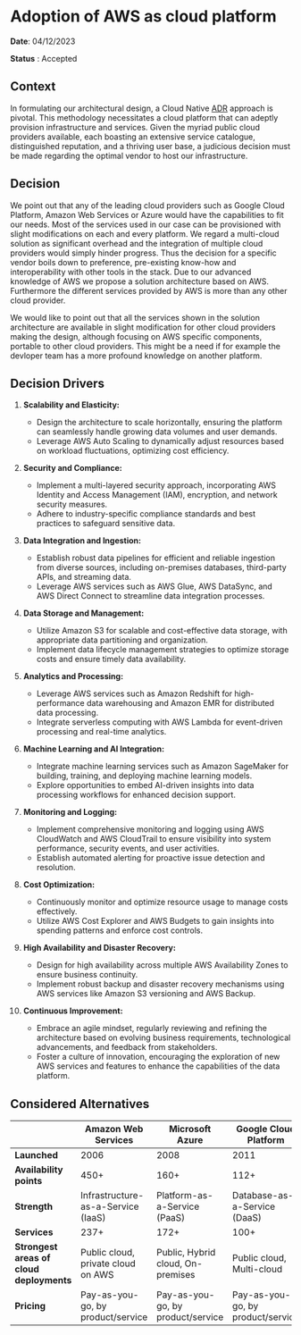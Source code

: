 # Adoption of AWS as cloud platform

**Date**: 04/12/2023

**Status** : Accepted

## Context
In formulating our architectural design, a Cloud Native [ADR](/ADR/cloud-native.md) approach is pivotal. This methodology necessitates a cloud platform that can adeptly provision infrastructure and services. Given the myriad public cloud providers available, each boasting an extensive service catalogue, distinguished reputation, and a thriving user base, a judicious decision must be made regarding the optimal vendor to host our infrastructure.

## Decision
We point out that any of the leading cloud providers such as Google Cloud Platform, Amazon Web Services or Azure would have the capabilities to fit our needs. Most of the services used in our case can be provisioned with slight modifications on each and every platform. We regard a multi-cloud solution as significant overhead and the integration of multiple cloud providers would simply hinder progress. Thus the decision for a specific vendor boils down to preference, pre-existing know-how and interoperability with other tools in the stack.
Due to our advanced knowledge of AWS we propose a solution architecture based on AWS. Furthermore the different services provided by AWS is more than any other cloud provider.

We would like to point out that all the services shown in the solution architecture are available in slight modification for other cloud providers making the design, although focusing on AWS specific components, portable to other cloud providers. This might be a need if for example the devloper team has a more profound knowledge on another platform.


## Decision Drivers

1. **Scalability and Elasticity:**
   - Design the architecture to scale horizontally, ensuring the platform can seamlessly handle growing data volumes and user demands.
   - Leverage AWS Auto Scaling to dynamically adjust resources based on workload fluctuations, optimizing cost efficiency.

2. **Security and Compliance:**
   - Implement a multi-layered security approach, incorporating AWS Identity and Access Management (IAM), encryption, and network security measures.
   - Adhere to industry-specific compliance standards and best practices to safeguard sensitive data.

3. **Data Integration and Ingestion:**
   - Establish robust data pipelines for efficient and reliable ingestion from diverse sources, including on-premises databases, third-party APIs, and streaming data.
   - Leverage AWS services such as AWS Glue, AWS DataSync, and AWS Direct Connect to streamline data integration processes.

4. **Data Storage and Management:**
   - Utilize Amazon S3 for scalable and cost-effective data storage, with appropriate data partitioning and organization.
   - Implement data lifecycle management strategies to optimize storage costs and ensure timely data availability.

5. **Analytics and Processing:**
   - Leverage AWS services such as Amazon Redshift for high-performance data warehousing and Amazon EMR for distributed data processing.
   - Integrate serverless computing with AWS Lambda for event-driven processing and real-time analytics.

6. **Machine Learning and AI Integration:**
   - Integrate machine learning services such as Amazon SageMaker for building, training, and deploying machine learning models.
   - Explore opportunities to embed AI-driven insights into data processing workflows for enhanced decision support.

7. **Monitoring and Logging:**
   - Implement comprehensive monitoring and logging using AWS CloudWatch and AWS CloudTrail to ensure visibility into system performance, security events, and user activities.
   - Establish automated alerting for proactive issue detection and resolution.

8. **Cost Optimization:**
   - Continuously monitor and optimize resource usage to manage costs effectively.
   - Utilize AWS Cost Explorer and AWS Budgets to gain insights into spending patterns and enforce cost controls.

9. **High Availability and Disaster Recovery:**
   - Design for high availability across multiple AWS Availability Zones to ensure business continuity.
   - Implement robust backup and disaster recovery mechanisms using AWS services like Amazon S3 versioning and AWS Backup.

10. **Continuous Improvement:**
    - Embrace an agile mindset, regularly reviewing and refining the architecture based on evolving business requirements, technological advancements, and feedback from stakeholders.
    - Foster a culture of innovation, encouraging the exploration of new AWS services and features to enhance the capabilities of the data platform.

## Considered Alternatives

|                              | **Amazon Web Services**         | **Microsoft Azure**            | **Google Cloud Platform**      |
|----------------------------- | ------------------------------ | ------------------------------ | ------------------------------ |
| **Launched**                 | 2006                           | 2008                           | 2011                           |
| **Availability points**      | 450+                           | 160+                           | 112+                           |
| **Strength**                 | Infrastructure-as-a-Service (IaaS) | Platform-as-a-Service (PaaS)    | Database-as-a-Service (DaaS)   |
| **Services**                 | 237+                           | 172+                           | 100+                           |
| **Strongest areas of cloud deployments** | Public cloud, private cloud on AWS | Public, Hybrid cloud, On-premises | Public cloud, Multi-cloud       |
| **Pricing**                  | Pay-as-you-go, by product/service | Pay-as-you-go, by product/service | Pay-as-you-go, by product/service |
